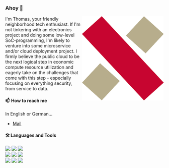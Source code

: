 ### Ahoy 👋

<img align="right" src="https://raw.githubusercontent.com/kreuzwerkerbot/kreuzwerkerbot/master/assets/xw.png" width="260">

I'm Thomas, your friendly neighborhood tech enthusiast. If I'm not tinkering with an electronics project and doing
some low-level SoC-programming, I'm likely to venture into some microservice and/or cloud deployment project.
I firmly believe the public cloud to be the next logical step in economic compute resource utilization and eagerly
take on the challenges that come with this step - especially focusing on everything security, from service to data.

#### 📫 How to reach me
In English or German...

- [Mail](mailto:thomas.hoffmann@kreuzwerker.de)

#### 🛠 Languages and Tools
<p>

  <code><img width="10%" src="https://www.vectorlogo.zone/logos/amazon_aws/amazon_aws-ar21.svg"></code>
  <code><img width="10%" src="https://www.vectorlogo.zone/logos/powerdns/powerdns-ar21.svg"></code>
  <code><img width="10%" src="https://www.vectorlogo.zone/logos/postgresql/postgresql-horizontal.svg"></code>
  <br />
  <code><img width="10%" src="https://www.vectorlogo.zone/logos/terraformio/terraformio-ar21.svg"></code>
  <code><img width="10%" src="https://www.vectorlogo.zone/logos/python/python-horizontal.svg"></code>
  <code><img width="10%" src="https://www.vectorlogo.zone/logos/gnu_bash/gnu_bash-ar21.svg"></code>
  <br />
  <code><img width="10%" src="https://www.vectorlogo.zone/logos/docker/docker-ar21.svg"></code>
  <code><img width="10%" src="https://www.vectorlogo.zone/logos/ansible/ansible-ar21.svg"></code>
  <code><img width="10%" src="https://www.vectorlogo.zone/logos/jenkins/jenkins-ar21.svg"></code>
  <br />
 
</p>

